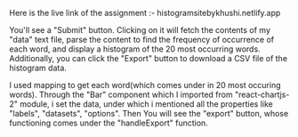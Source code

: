 Here is the live link of the assignment :- histogramsitebykhushi.netlify.app

You'll see a "Submit" button. Clicking on it will fetch the contents of my "data" text file, parse the content to find the frequency of occurrence of each word, and display a histogram of the 20 most occurring words.
Additionally, you can click the "Export" button to download a CSV file of the histogram data.

I used mapping to get each word(which comes under in 20 most occuring words).
Through the "Bar" component which I imported from "react-chartjs-2" module, i set the data, under which i mentioned all the properties like "labels", "datasets", "options".
Then You will see the "export" button, whose functioning comes under the "handleExport" function.


